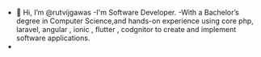 - 👋 Hi, I’m @rutvijgawas
-I'm Software Developer.
-With a Bachelor’s degree in Computer Science,and hands-on experience using core php, laravel, angular , ionic , flutter , codgnitor to create and implement software applications.
-

